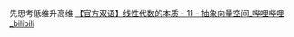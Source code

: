 先思考低维升高维
[【官方双语】线性代数的本质 - 11 - 抽象向量空间\_哔哩哔哩\_bilibili](https://www.bilibili.com/video/BV1ps41147Z5?t=447.2)
